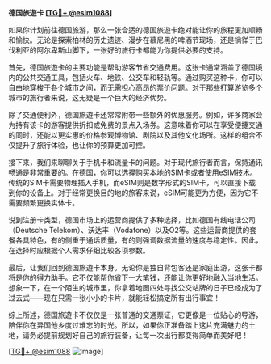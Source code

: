 **德国旅遊卡 [[TG💪+ @esim1088](https://t.me/s/esim1088)]**

如果你计划前往德国旅游，那么一张合适的德国旅遊卡绝对能让你的旅程更加顺畅和愉快。无论是探索柏林的历史遗迹、漫步在慕尼黑的啤酒节现场，还是徜徉于巴伐利亚的阿尔卑斯山脚下，一张好的旅行卡都能为你提供必要的支持。

首先，德国旅遊卡的主要功能是帮助游客节省交通费用。这张卡通常涵盖了德国境内的公共交通工具，包括火车、地铁、公交车和轻轨等。通过购买这种卡，你可以自由地穿梭于各个城市之间，而无需担心高昂的票价问题。对于那些打算游览多个城市的旅行者来说，这无疑是一个巨大的经济优势。

除了交通便利外，德国旅遊卡还常常附带一些额外的优惠服务。例如，许多商家会为持有该卡的游客提供折扣或免费的景点入场券。这意味着你可以在享受便捷交通的同时，还能以更实惠的价格参观博物馆、剧院以及其他文化场所。这样的组合不仅提升了旅行体验，也让你的预算更加可控。

接下来，我们来聊聊关于手机卡和流量卡的问题。对于现代旅行者而言，保持通讯畅通是非常重要的。在德国，你可以选择购买本地的SIM卡或者使用eSIM技术。传统的SIM卡需要物理插入手机，而eSIM则是数字形式的SIM卡，可以直接下载到你的设备上。对于经常更换目的地的旅客来说，eSIM可能更为方便，因为它不需要频繁更换实体卡。

说到注册卡类型，德国市场上的运营商提供了多种选择，比如德国有线电话公司（Deutsche Telekom）、沃达丰（Vodafone）以及O2等。这些运营商提供的套餐各具特色，有的侧重于通话质量，有的则强调数据流量的速度与稳定性。因此，在选择时应根据个人需求仔细比较各项参数。

最后，让我们回到德国旅遊卡本身。无论你是独自背包客还是家庭出游，这张卡都将是你的得力助手。它不仅能帮你省下一大笔钱，还能让你更好地融入当地生活。想象一下，在一个陌生的城市里，你拿着地图四处寻找公交站牌的日子已经成为了过去式——现在只需一张小小的卡片，就能轻松搞定所有出行事宜！

综上所述，德国旅遊卡不仅仅是一张普通的交通票证，它更像是一位贴心的导游，陪伴你在异国他乡度过难忘的时光。所以，如果你正准备踏上这片充满魅力的土地，请务必提前规划好自己的旅行装备，让每一次出行都变得简单而美好吧！

[[TG💪+ @esim1088](https://t.me/s/esim1088) ![Image](https://i.postimg.cc/4NQfJmqS/Snipaste-2025-05-13-00-14-12.png)]